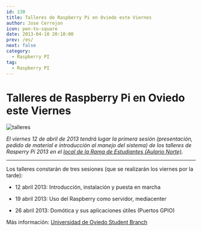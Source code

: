 ```yaml
---
id: 130
title: Talleres de Raspberry Pi en Oviedo este Viernes
author: Jose Cerrejon
icon: pen-to-square
date: 2013-04-10 20:10:00
prev: /es/
next: false
category:
  - Raspberry PI
tag:
  - Raspberry PI
---
```


# Talleres de Raspberry Pi en Oviedo este Viernes

![talleres](/images/alcabot_12.jpg)

*El viernes 12 de abril de 2013 tendrá lugar la primera sesión (presentación, pedido de material e introducción al manejo del sistema) de los talleres de Rasperry Pi 2013 en el [local de la Rama de Estudiantes (Aulario Norte)](http://ieeesb-uniovi.es/informacion/localizacion/).*

- - -
Los talleres constarán de tres sesiones (que se realizarán los viernes por la tarde):

* 12 abril 2013: Introducción, instalación y puesta en marcha

* 19 abril 2013: Uso del Raspberry como servidor, mediacenter

* 26 abril 2013: Domótica y sus aplicaciones útiles (Puertos GPIO)

Más información: [Universidad de Oviedo Student Branch](http://ieeesb-uniovi.es/noticias/2013/03/talleres-raspi-2013/)